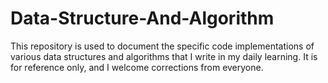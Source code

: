 # Data-Structure-And-Algorithm
This repository is used to document the specific code implementations of various data structures and algorithms that I write in my daily learning. It is for reference only, and I welcome corrections from everyone.

